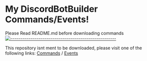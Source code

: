 # My DiscordBotBuilder Commands/Events!
Please Read README.md before downloading commands
[![-----------------------------------------------------](https://raw.githubusercontent.com/andreasbm/readme/master/assets/lines/aqua.png)](#Important)

This repository isnt ment to be downloaded, please visit one of the following links: [Commands](https://minhaskamal.github.io/DownGit/#/home?url=https://github.com/Supernova3339/mydbbcommands/tree/main/commands) / [Events](https://minhaskamal.github.io/DownGit/#/home?url=https://github.com/Supernova3339/mydbbcommands/tree/main/events)
